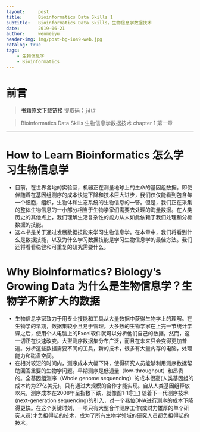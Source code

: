 ```yaml
---
layout:     post
title:      Bioinformatics Data Skills 1
subtitle:   Bioinformatics Data Skills，生物信息学数据技术
date:       2019-06-21
author:     wenmeiyu
header-img: img/post-bg-ios9-web.jpg
catalog: true
tags:
    - 生物信息学
	- Bioinformatics
---
```

# 前言

>[书籍原文下载链接](https://pan.baidu.com/s/1cdl7OotAbS5QP3eDuhOPyQ) 提取码：`jdt7`

>Bioinformatics Data Skills 生物信息学数据技术 chapter 1 第一章

---
# How to Learn Bioinformatics 怎么学习生物信息学

- 目前，在世界各地的实验室，机器正在测量地球上的生命的基因组数据。即使伴随着在基因组测序的成本快速下降和技术巨大进步，我们仅仅能看到包含每一个细胞，组织，生物体和生态系统的生物信息的一瞥。但是，我们正在采集的整体生物信息的一小部分相当于生物学家们需要去处理的海量数据。在人类历史的其他点上，我们理解生活复杂性的能力从未如此依赖于我们处理和分析数据的技能。
- 这本书是关于通过发展数据技能来学习生物信息学。在本章中，我们将看到什么是数据技能，以及为什么学习数据技能是学习生物信息学的最佳方法。我们还将看看稳健和可重复的研究需要什么。

# Why Bioinformatics? Biology’s Growing Data 为什么是生物信息学？生物学不断扩大的数据

- 生物信息学家致力于用专业技能和工具从大量数据中获得生物学上的理解。在生物学的早期，数据集较小且易于管理。大多数的生物学家在上完一节统计学课之后，使用个人电脑上的Excel软件就可以分析他们自己的数据。然而，这一切正在快速改变。大型测序数据集分布广泛，而且在未来只会变得更加普遍。分析这些数据需要不同的工具，新的技术，很多有大量内存的电脑，处理能力和磁盘空间。
- 在相对较短的时间内，测序成本大幅下降，使得研究人员能够利用测序数据帮助回答重要的生物学问题。早期测序是低通量（low-throughput）和昂贵的。全基因组测序（Whole genome sequencing）的成本很高(人类基因组的成本约为27亿美元)，只有通过大规模的合作才能实现。自从人类基因组释放以来，测序成本在2008年呈指数下跌，就像图1-1@[1-1](https://raw.githubusercontent.com/wenmeiyu/wenmeiyu.github.io/master/_posts/image/figure1-1.png) 随着下一代测序技术(next-generation sequencing)的引入，对一个兆位DNA进行测序的成本下降得更快。在这个关键时刻，一项只有大型合作测序工作(或财力雄厚的单个研究人员)才负担得起的技术，成为了所有生物学领域的研究人员都负担得起的技术。







